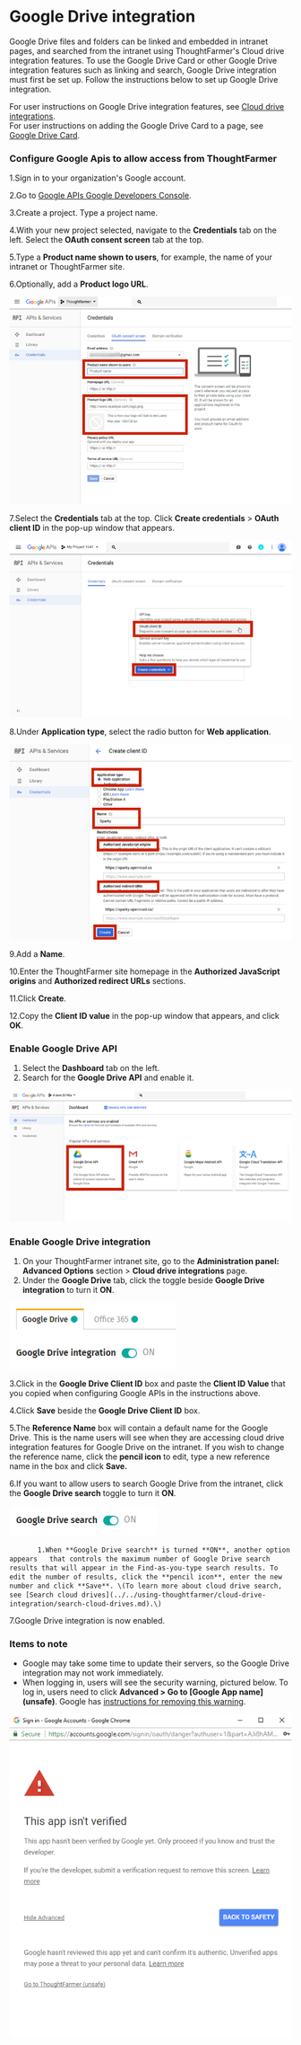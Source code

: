 # Google Drive integration

Google Drive files and folders can be linked and embedded in intranet pages, and searched from the intranet using ThoughtFarmer's Cloud drive integration features. To use the Google Drive Card or other Google Drive integration features such as linking and search, Google Drive integration must first be set up. Follow the instructions below to set up Google Drive integration.  
  
For user instructions on Google Drive integration features, see [Cloud drive integrations](../../using-thoughtfarmer/cloud-drive-integration/).  
For user instructions on adding the Google Drive Card to a page, see [Google Drive Card](../../using-thoughtfarmer/add-pages-and-sections/set-up-cards/google-drive-card.md).

### Configure Google Apis to allow access from ThoughtFarmer

1.Sign in to your organization's Google account.

2.Go to [Google APIs Google Developers Console](https://console.developers.google.com/apis/dashboard).

3.Create a project. Type a project name.

4.With your new project selected, navigate to the **Credentials** tab on the left. Select the **OAuth consent screen** tab at the top.

5.Type a **Product name shown to users**, for example, the name of your intranet or ThoughtFarmer site.

6.Optionally, add a **Product logo URL**.

![](../../.gitbook/assets/1%20%2813%29.png)

7.Select the **Credentials** tab at the top. Click **Create credentials** &gt; **OAuth client ID** in the pop-up window that appears.

![](../../.gitbook/assets/2%20%2822%29.png)

8.Under **Application type**, select the radio button for **Web application**.

![](../../.gitbook/assets/3%20%289%29.png)



9.Add a **Name**.

10.Enter the ThoughtFarmer site homepage in the **Authorized JavaScript origins** and **Authorized redirect URLs** sections.

11.Click **Create**.

12.Copy the **Client ID value** in the pop-up window that appears, and click **OK**.

### Enable Google Drive API

1. Select the **Dashboard** tab on the left.
2. Search for the **Google Drive API** and enable it.

![](../../.gitbook/assets/4%20%285%29.png)

### Enable Google Drive integration

1. On your ThoughtFarmer intranet site, go to the **Administration panel: Advanced Options** section &gt; **Cloud drive integrations** page.
2. Under the **Google Drive** tab, click the toggle beside **Google Drive integration** to turn it **ON**.

![](../../.gitbook/assets/5.png)

3.Click in the **Google Drive Client ID** box and paste the **Client ID Value** that you copied when configuring Google APIs in the instructions above.

4.Click **Save** beside the **Google Drive Client ID** box.

5.The **Reference Name** box will contain a default name for the Google Drive. This is the name users will see when they are accessing cloud drive integration features for Google Drive on the intranet. If you wish to change the reference name, click the **pencil icon** to edit, type a new reference name in the box and click **Save.**

6.If you want to allow users to search Google Drive from the intranet, click the **Google Drive search** toggle to turn it **ON**.

![](../../.gitbook/assets/6%20%286%29.png)

           1.When **Google Drive search** is turned **ON**, another option appears   that controls the maximum number of Google Drive search results that will appear in the Find-as-you-type search results. To edit the number of results, click the **pencil icon**, enter the new number and click **Save**. \(To learn more about cloud drive search, see [Search cloud drives](../../using-thoughtfarmer/cloud-drive-integration/search-cloud-drives.md).\)

7.Google Drive integration is now enabled.

### Items to note

* Google may take some time to update their servers, so the Google Drive integration may not work immediately.
* When logging in, users will see the security warning, pictured below. To log in, users need to click **Advanced &gt; Go to \[Google App name\] \(unsafe\)**. Google has [instructions for removing this warning](https://support.google.com/cloud/answer/7454865?authuser=1).

![](../../.gitbook/assets/7%20%2817%29.png)

